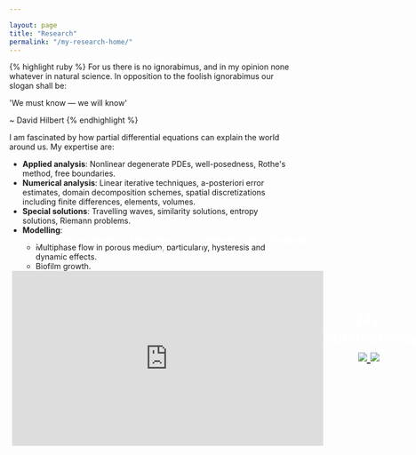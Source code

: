 ```yaml
---

layout: page
title: "Research"
permalink: "/my-research-home/"
---
```


{% highlight ruby %}
For us there is no ignorabimus, and in my opinion none whatever in natural science. 
In opposition to the foolish ignorabimus our slogan shall be:

'We must know — we will know'

~ David Hilbert
{% endhighlight %}

<p>
I am fascinated by how partial differential equations can explain the world around us. My expertise are:
</p>


<ul style="list-style-image: url('/icons/integral.png');">
<li> <strong>Applied analysis</strong>: Nonlinear degenerate PDEs, well-posedness, Rothe's method, free boundaries.</li>
<li> <strong>Numerical analysis</strong>: Linear iterative techniques, a-posteriori error estimates, domain decomposition schemes, spatial discretizations including finite differences, elements, volumes.</li>
<li> <strong>Special solutions</strong>: Travelling waves, similarity solutions,  entropy solutions, Riemann problems. </li>
<li> <strong>Modelling</strong>:</li>
<ul style="list-style-image: url('/icons/modelling.png');"><li> Multiphase flow in porous medium, particularly, hysteresis and dynamic effects. </li>
<li> Biofilm growth. </li>
</ul>
<li>
<strong> Asymptotic analysis and upscaling</strong>: Homogenization, stability analysis, phase-fields.
</li>
<li>
<strong> Computation</strong>: Meshing, adaptivity, ODE solvers, linear solvers, post-processing and visualization,  parallelization.
</li>
</ul>


<!--SECTION: NAVIGATION BAR----------------------------------------------------------------------------------------------->

<style>
        .navr {
            width: 100;
            height: 60;
            background-color: #F0FFFF;
            font-size: large;
            color: white;
            text-align: center;
            margin: 10px 5px;
            display: flex;
            flex-direction: row;
   %         justify-content: space-around;
            place-items: center;
        }
          
        .btn {
            color: white;
            background-color: #38CC77;
            height: 50;
            width: 100;
            padding: 2px;
            border: 3px solid black;
            text-decoration: none;
        }
</style>

<div class="navr">

       <img src="/icons/pointing.gif" width="40"> || <a href="#Publication" class="btn">My Publications </a> ||
        <a href="#Talks" class="btn">Outreach</a>||
        <a href="#Reviews" class="btn">Reviews</a>
    </div>

<!--SECTION: YOUTUBE VIDEO----------------------------------------------------------------------------------------------->
<br>
<div>
<h4> A general summary of my work on hysteresis and dynamic effects </h4>
<iframe width="560" height="315" src="https://www.youtube.com/embed/_a8r0vJdVOs" title="YouTube video player" frameborder="0" allow="accelerometer; autoplay; clipboard-write; encrypted-media; gyroscope; picture-in-picture" allowfullscreen>
A general summary of my work on hysteresis and dynamic effects</iframe>
</div>
<br>




<!--SECTION: MY PUBLICATIONS----------------------------------------------------------------------------------------------->
<h2 id="Publication">
My Publications <a href="https://scholar.google.com/citations?user=q3wIdrIAAAAJ&hl=en"><img src="/icons/google-scholar.png">       </a> 
<a href="https://www.researchgate.net/profile/Koondanibha-Mitra"><img src="/icons/researchgate.png"> </a>
</h2>



<h4> In preparation </h4>
<ul style="list-style-image: url('/icons/prepare.png');">
<li>
K. Mitra, & S. Sonner. Well-posedness and properties of nonlinear coupled evolution problems modelling biofilm growth.
</li>
<li>
K. Mitra, & M. Vohralik. An orthogonal decomposition result based on iterative linearization and a posteriori estimates robust with respect to nonlinearities.
</li>
</ul>
<br>

<ul style="list-style-image: url('/icons/paper.png');">
<h4> 2022 </h4>
<li> K. Mitra, J.M. Hughes, S. Sonner, H.J. Eberl, & J.D. Dockery (2022). <a href="https://doi.org/10.48550/arXiv.2202.07748">Travelling waves in a PDE--ODE coupled system with nonlinear diffusion.</a> arXiv:2202.07748.</li><br>
<h4> 2021 </h4>
<li> K. Mitra, &  M. Vohralik (2021). <a href="https://hal.inria.fr/hal-03328944">A posteriori error estimates for the Richards equation.</a> HAL Preprint, hal-03328944. </li>
<li> K. Mitra, & C.J. van Duijn (2021). <a href="https://doi.org/10.1007/s10596-021-10106-6">Capillary hysteresis and gravity segregation in two phase flow through porous media.</a> Computational Geosciences, 26(1), 101-114. </li>
<li> K. Mitra. (2021). <a href="https://doi.org/10.1016/j.jde.2021.04.009">Existence and properties of solutions of the extended play-type hysteresis model.</a> 	Journal of Differential Equations, 288, 118-140.</li>
<br>

<h4> 2020 </h4>
<li> K. Mitra, A. Ratz, & B. Schweizer (2020). <a href="https://www.researchgate.net/publication/345732950_Travelling_wave_solutions_for_gravity_fingering_in_porous_media_flows">
Travelling wave solutions for gravity fingering in porous media flows.</a> arXiv:2011.10792. </li>
<li> K. Mitra, T. Koeppl, I.S. Pop, C.J. van Duijn, & R. Helmig (2020). <a href="https://onlinelibrary.wiley.com/doi/full/10.1111/sapm.12304">Fronts in two-phase porous media flow problems: 
the effects of hysteresis and dynamic capillarity.</a> Studies in Applied Mathematics, 144(4), 449-492.</li>


<br><h4> 2019 </h4>
<li> E.E. Behi-Gornostaeva, K. Mitra, & B. Schweizer (2019). <a href="https://doi.org/10.1093/imamat/hxz015">Traveling wave solutions for the
Richards equation with hysteresis.</a> IMA Journal of Applied Mathematics, 84(4), 797-812.</li>
<li>  
K. Mitra, & C.J. van Duijn (2019). <a href="https://www.sciencedirect.com/science/article/pii/S1468121818306254">Wetting fronts in unsaturated porous media: the
combined case of hysteresis and dynamic capillary
pressure. </a> Nonlinear Analysis: Real World Applications, 50, 316-341.
</li>
<li>
X. Cao, & K. Mitra (2019). <a href="https://doi.org/10.1016/j.cam.2018.12.022">Error estimates for mixed finite element for two-phase porous media flow with dynamic capillarity.</a> 
Journal of Computational and Applied Mathematics, 353, 164-178.
</li>
<li>
K. Mitra, & I.S. Pop (2019). <a href="https://doi.org/10.1016/j.camwa.2018.09.042">A modified L-Scheme to solve nonlinear diffusion problems.</a> Computers and Mathematics with Applications, 77, 1722-1738.
</li>

<br><h4>2018</h4>
<li>
C.J. van Duijn, & K. Mitra (2018). <a href="https://doi.org/10.1007/s11242-018-1009-2">Hysteresis and horizontal redistribution in porous Media.</a> Transport in Porous Media, 122, 375-399.
</li>
<li>
D. Seus, K. Mitra, I.S. Pop, F.A. Radu, & C. Rohde (2018). <a href="https://doi.org/10.1016/j.cma.2018.01.029">A linear domain decomposition method for partially saturated flow in porous media.</a>
 Computer Methods in Applied Mechanics and Engineering, 333, 331-355.
</li>
<li>
C.J. van Duijn, K. Mitra, & I.S. Pop (2018). <a href="https://doi.org/10.1016/j.nonrwa.2017.10.015">
 Travelling wave solutions for the Richards equation incorporating non-equilibrium effects in the capillarity pressure.</a> Nonlinear Analysis: Real World Applications, 41, 232-268.
</li>
</ul>
<br>
<br>


<!--SECTION: RESEARCH VISITS----------------------------------------------------------------------------------------------->
<h2 id="Talks" > <img src="\icons\talk.png"> Outreach </h2>

<h4>Invited Talks & Research Visits</h4>
 
<ul style="list-style-image: url('/icons/network.png');">
<li   style="list-style-image: url('/icons/mic.png');">
[2022 Mar] <a href="https://www.youtube.com/channel/UCuK0ogQKdSxq6pW-vljLN1Q"> Porous Media Tea Time Talks </a>, <a href="https://www.interpore.org/">InterPore Society</a>: Invited for a YouTube live talk.<br>
</li><li>
[2022, 2019] <a HREF="https://team.inria.fr/serena/">INRIA Paris</a>, France: invited to the SERENA group for collaboration and seminar talks.<br>
</li>
<li>
[2022, 2018] <a href="https://www.mfo.de/scientific-programme/meetings">MF Oberwolfach</a>, Germany: invited to attend the workshop.<br>
</li><li style="list-style-image: url('/icons/mic.png');">
[2019 Jan] <a>Student Trip</a> organized by <a href="https://www.uib.no/en/rg/pmg">University of Bergen</a>, Norway: gave invited talks in KTH Stockholm, & Chalmers University of Technology in Gothenburg.<br>
</li><li>
[2018, 2019] <a href="https://www.iws.uni-stuttgart.de/en/institute/">University of Stuttgart</a>, Germany: invited for a talk and collaboration.<br>
</li><li>
[2018 June] <a href="http://www.lsi.mathematik.tu-dortmund.de/cms/de/Willkommen/">TU Dortmund</a>, Germany: invited for a talk and collaboration.<br>
</li><li style="list-style-image: url('/icons/mic.png');">
[2018 May] <a> Workshop on Adaptive model and solver computations</a>, Ullensvang, Norway: invited speaker.
</li>
</ul>

<h4>Selected Conference Talks</h4>
<table>
<tr><td>2020-21</td><td>     
<a href="https://efef2020.inria.fr/"> 
European Finite Element Fair</a> (France), <a href="https://events.interpore.org/event/25/">INTERPORE</a> (online), INRIA-IFPN meet (France)
</td></tr>
<tr><td>2019</td><td>     
<a href="https://iciam2019.org/">ICIAM</a> (Spain), <a href="https://www.siam.org/Conferences/CM/Main/gs19"> SIAM Geosciences</a> (USA), <a href="https://events.interpore.org/event/12/">INTERPORE</a> (Spain)
</td></tr>
<tr><td>2017-18</td><td>     
<a href="https://events.interpore.org/event/2/">INTERPORE</a> (USA), <a href="http://www.acomen.ugent.be/"> ACOMEN</a> (Belgium), <a href="http://www.uib.no/en/enumath2017">ENUMATH</a> (Norway), 
<a href="http://www.ugr.es/~mamern/">MAMERN VII </a> (Morocco), <a href="http://jmburgerscentrum.nl/burgers-symposium/"> JMBC Burgers Symposium</a> (The Netherlands)</td></tr>
</table>

<!--SECTION: REVIEWS----------------------------------------------------------------------------------------------->
<h2 id="Reviews" ><img src="\icons\review.png"> Peer Reviews in Journals & Proceedings</h2>

<table>
<tr><td>
<ul><li>
Applied Mathematics & Computation</li>
<li>Advances in Water Resources</li>
<li>Computational Geosciences</li>
<li>Journal of Comp. & App. Mathematics</li></ul>
</td><td>
<ul>
<li>Journal of Num. Anal. & Appr. Theory </li>
<li>Society of Petroleum Engineering Journal</li>
<li>Transport in Porous Media</li>
<li>ENUMATH 2017 Proceedings</li>
</ul></td></tr>
</table>
